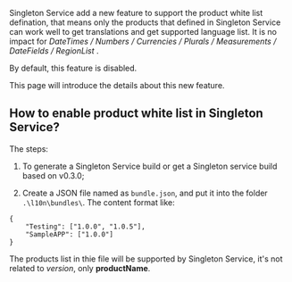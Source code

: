 Singleton Service add a new feature to support the product white list defination, that means only the products that defined in Singleton Service can work well to get translations and get supported language list. It is no impact for *DateTimes / Numbers / Currencies / Plurals / Measurements / DateFields / RegionList* .

By default, this feature is disabled.

This page will introduce the details about this new feature.

How to enable product white list in Singleton Service?
------------------

The steps:

1. To generate a Singleton Service build  or get a Singleton service build based on v0.3.0;

2. Create a JSON file named as `bundle.json`, and put it into the folder `.\l10n\bundles\`.
The content format like:

```
{
    "Testing": ["1.0.0", "1.0.5"],
    "SampleAPP": ["1.0.0"]
}
```
The products list in thie file will be supported by Singleton Service, it's not related to *version*, only **productName**. 
